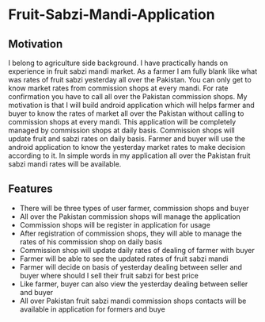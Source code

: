 # Fruit-Sabzi-Mandi-Application
## Motivation 
I belong to agriculture side background. I have practically hands on experience in fruit 
sabzi mandi market. As a farmer I am fully blank like what was rates of fruit sabzi yesterday all over the 
Pakistan. You can only get to know market rates from commission shops at every mandi. For rate 
confirmation you have to call all over the Pakistan commission shops.
My motivation is that I will build android application which will helps farmer and buyer to know the 
rates of market all over the Pakistan without calling to commission shops at every mandi. This 
application will be completely managed by commission shops at daily basis. 
Commission shops will update fruit and sabzi rates on daily basis. Farmer and buyer will use the android 
application to know the yesterday market rates to make decision according to it. In simple words in my 
application all over the Pakistan fruit sabzi mandi rates will be available.

## Features
- There will be three types of user farmer, commission shops and buyer 
- All over the Pakistan commission shops will manage the application 
- Commission shops will be register in application for usage 
- After registration of commission shops, they will able to manage the rates of his commission 
shop on daily basis
- Commission shop will update daily rates of dealing of farmer with buyer 
- Farmer will be able to see the updated rates of fruit sabzi mandi 
- Farmer will decide on basis of yesterday dealing between seller and buyer where should I sell
their fruit sabzi for best price 
- Like farmer, buyer can also view the yesterday dealing between seller and buyer 
- All over Pakistan fruit sabzi mandi commission shops contacts will be available in application for 
formers and buye
